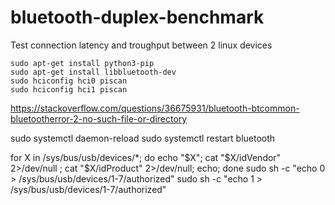 # bluetooth-duplex-benchmark
Test connection latency and troughput between 2 linux devices


```
sudo apt-get install python3-pip
sudo apt-get install libbluetooth-dev
sudo hciconfig hci0 piscan
sudo hciconfig hci1 piscan
```

https://stackoverflow.com/questions/36675931/bluetooth-btcommon-bluetootherror-2-no-such-file-or-directory


sudo systemctl daemon-reload
sudo systemctl restart bluetooth

for X in /sys/bus/usb/devices/*; do      echo "$X";     cat "$X/idVendor" 2>/dev/null ;     cat "$X/idProduct" 2>/dev/null;     echo; done
sudo sh -c "echo 0 > /sys/bus/usb/devices/1-7/authorized"
sudo sh -c "echo 1 > /sys/bus/usb/devices/1-7/authorized"

